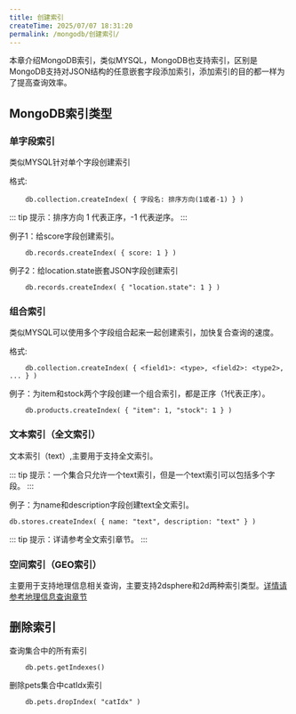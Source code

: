 ```yaml
---
title: 创建索引
createTime: 2025/07/07 18:31:20
permalink: /mongodb/创建索引/
---
```

本章介绍MongoDB索引，类似MYSQL，MongoDB也支持索引，区别是MongoDB支持对JSON结构的任意嵌套字段添加索引，添加索引的目的都一样为了提高查询效率。

## MongoDB索引类型
### 单字段索引

类似MYSQL针对单个字段创建索引

格式:
```shell
    db.collection.createIndex( { 字段名: 排序方向(1或者-1) } )
```

::: tip 提示：排序方向 1 代表正序，-1 代表逆序。
:::

例子1：给score字段创建索引。
```shell
    db.records.createIndex( { score: 1 } )
```

例子2：给location.state嵌套JSON字段创建索引
```shell
    db.records.createIndex( { "location.state": 1 } )
```

### 组合索引

类似MYSQL可以使用多个字段组合起来一起创建索引，加快复合查询的速度。

格式:
```shell
    db.collection.createIndex( { <field1>: <type>, <field2>: <type2>, ... } )
```

例子：为item和stock两个字段创建一个组合索引，都是正序（1代表正序）。
```shell
    db.products.createIndex( { "item": 1, "stock": 1 } )
```

### 文本索引（全文索引）

文本索引（text）,主要用于支持全文索引。

::: tip 提示：一个集合只允许一个text索引，但是一个text索引可以包括多个字段。
:::

例子：为name和description字段创建text全文索引。
```shell
db.stores.createIndex( { name: "text", description: "text" } )
```

::: tip 提示：详请参考全文索引章节。
:::

### 空间索引（GEO索引）
主要用于支持地理信息相关查询，主要支持2dsphere和2d两种索引类型。<a href='/#/数据库/mongodb/position/model.md'>详情请参考地理信息查询章节</a>

## 删除索引

查询集合中的所有索引
```shell
    db.pets.getIndexes()
```

删除pets集合中catIdx索引
```shell
    db.pets.dropIndex( "catIdx" )
```